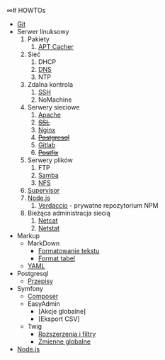 ∞# HOWTOs

* [Git](txt/git.md)
* Serwer linuksowy
  1. Pakiety
      1. [APT Cacher](txt/Linux-server/apt-cacher.md)
  2. Sieć
      1. DHCP
      2. [DNS](txt/Linux-server/dns.md)
      3. NTP
  3. Zdalna kontrola
      1. [SSH](txt/Linux-server/ssh.md)
      2. NoMachine
  4. Serwery sieciowe
      1. [Apache](txt/Linux-server/apache.md)
        1. ~~[SSL](txt/Linux-server/ssl.md)~~
      2. [Nginx](txt/Linux-server/nginx.md)
      3. ~~[Postgresql](txt/Linux-server/postgresql.md)~~
      4. [Gitlab](txt/Linux-server/Gitlab.md)
      5. ~~[Postfix](txt/Linux-server/postfix.md)~~
  5. Serwery plików
      1. FTP
      2. [Samba](txt/Linux-server/samba.md)
      3. [NFS](txt/Linux-server/nfs.md)
  5. [Supervisor](txt/Linux-server/supervisor.md)
  6. [Node.js](txt/Linux-server/node-js.md)
      1. [Verdaccio](txt/Linux-server/verdaccio.md) - prywatne repozytorium NPM
  7. Bieżąca administracja siecią
      1. [Netcat](txt/Linux-server/netcat.md)
      2. [Netstat](txt/Linux-server/netstat.md)
* Markup
  * MarkDown
    * [Formatowanie tekstu](https://help.github.com/articles/basic-writing-and-formatting-syntax/)
    * [Format tabel](https://help.github.com/articles/organizing-information-with-tables/)
  * [YAML](txt/yaml.md)
* Postgresql
  * [Przepisy](txt/Postgres/Przepisy.md)
* Symfony
  * [Composer](./Symfony/Composer.md)
  * EasyAdmin
    * [Akcje globalne]
    * [Eksport CSV]
  * Twig
    * [Rozszerzenia i filtry](txt/Symfony/Twig/Rozszerzenia-i-filtry.md)
    * [Zmienne globalne](txt/Symfony/Twig/Zmienne-globalne.md)
* [Node.js](txt/Node.js)
